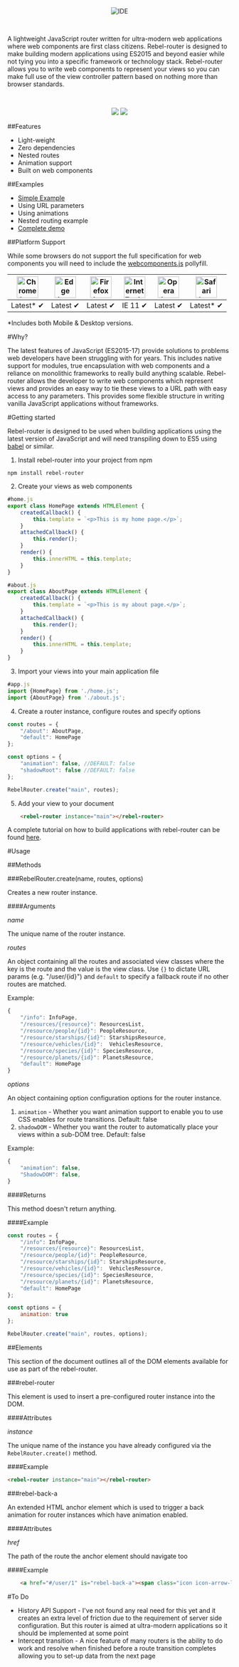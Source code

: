 <div align="center">
<img src="http://i.imgur.com/aKQ3Mmi.png" alt="IDE" />
</div>
<p>&nbsp;</p>
A lightweight JavaScript router written for ultra-modern web applications where web components are first class citizens. Rebel-router is designed to make building modern applications using ES2015 and beyond easier while not tying you into a specific framework or technology stack. Rebel-router allows you to write web components to represent your views so you can make full use of the view controller pattern based on nothing more than browser standards.
<p>&nbsp;</p>
<div align="center"><a href="http://revillweb.github.io/rebel-router-demo/" target="_blank"><img src="http://i.imgur.com/Y1TfcAT.png" /></a>&nbsp;<a href="https://github.com/RevillWeb/rebel-router-examples/tree/master/simple-example" target="_blank"><img src="http://i.imgur.com/4Dccydy.png" /></a></div>

##Features

* Light-weight
* Zero dependencies
* Nested routes
* Animation support
* Built on web components

##Examples

* [Simple Example](https://github.com/RevillWeb/rebel-router-examples/tree/master/simple-example)
* Using URL parameters
* Using animations
* Nested routing example
* [Complete demo](http://revillweb.github.io/rebel-router-demo/)

##Platform Support

While some browsers do not support the full specification for web components you will need to include the [webcomponents.js](https://github.com/webcomponents/webcomponentsjs) pollyfill.


| <img src="https://raw.githubusercontent.com/alrra/browser-logos/master/chrome/chrome_64x64.png" width="48px" height="48px" alt="Chrome logo"> | <img src="https://raw.githubusercontent.com/alrra/browser-logos/master/edge/edge_64x64.png" width="48px" height="48px" alt="Edge logo"> | <img src="https://raw.githubusercontent.com/alrra/browser-logos/master/firefox/firefox_64x64.png" width="48px" height="48px" alt="Firefox logo"> | <img src="https://raw.githubusercontent.com/alrra/browser-logos/master/internet-explorer/internet-explorer_64x64.png" width="48px" height="48px" alt="Internet Explorer logo"> | <img src="https://raw.githubusercontent.com/alrra/browser-logos/master/opera/opera_64x64.png" width="48px" height="48px" alt="Opera logo"> | <img src="https://raw.githubusercontent.com/alrra/browser-logos/master/safari/safari_64x64.png" width="48px" height="48px" alt="Safari logo"> |
|:---:|:---:|:---:|:---:|:---:|:---:|
| Latest* ✔ | Latest ✔ | Latest ✔ | IE 11 ✔ | Latest ✔ | Latest* ✔ |
*Includes both Mobile & Desktop versions.


#Why?

The latest features of JavaScript (ES2015-17) provide solutions to problems web developers have been struggling with for years. This includes native support for modules, true encapsulation with web components and a reliance on monolithic frameworks to really build anything scalable. Rebel-router allows the developer to write web components which represent views and provides an easy way to tie these views to a URL path with easy access to any parameters. This provides some flexible structure in writing vanilla JavaScript applications without frameworks.

#Getting started

Rebel-router is designed to be used when building applications using the latest version of JavaScript and will need transpiling down to ES5 using [babel](https://babeljs.io/) or similar.

1. Install rebel-router into your project from npm

``` npm install rebel-router ```

2. Create your views as web components

```javascript
#home.js
export class HomePage extends HTMLElement {
    createdCallback() {
        this.template = `<p>This is my home page.</p>`;
    }
    attachedCallback() {
        this.render();
    }
    render() {
        this.innerHTML = this.template;
    }
}
```

```javascript
#about.js
export class AboutPage extends HTMLElement {
    createdCallback() {
        this.template = `<p>This is my about page.</p>`;
    }
    attachedCallback() {
        this.render();
    }
    render() {
        this.innerHTML = this.template;
    }
}
```

3. Import your views into your main application file

```javascript
#app.js
import {HomePage} from './home.js';
import {AboutPage} from './about.js';
```

4. Create a router instance, configure routes and specify options

```javascript
const routes = {
    "/about": AboutPage,
    "default": HomePage
};

const options = {
    "animation": false, //DEFAULT: false
    "shadowRoot": false //DEFAULT: false
};

RebelRouter.create("main", routes);
```

5. Add your view to your document

```html
    <rebel-router instance="main"></rebel-router>
```

A complete tutorial on how to build applications with rebel-router can be found [here](https://github.com/RevillWeb/rebel-router-examples/tree/master/simple-example).

#Usage

##Methods

###RebelRouter.create(name, routes, options)

Creates a new router instance.

####Arguments

*name*

The unique name of the router instance.

*routes*

An object containing all the routes and associated view classes where the key is the route and the value is the view class. Use `{}` to dictate URL params (e.g. "/user/{id}") and `default` to specify a fallback route if no other routes are matched.

Example:

```javascript
{
    "/info": InfoPage,
    "/resources/{resource}": ResourcesList,
    "/resource/people/{id}": PeopleResource,
    "/resource/starships/{id}": StarshipsResource,
    "/resource/vehicles/{id}":  VehiclesResource,
    "/resource/species/{id}": SpeciesResource,
    "/resource/planets/{id}": PlanetsResource,
    "default": HomePage
}
```

*options*

An object containing option configuration options for the router instance.

1. `animation` - Whether you want animation support to enable you to use CSS enables for route transitions. Default: false
2. `shadowDOM` - Whether you want the router to automatically place your views within a sub-DOM tree. Default: false

Example: 

```javascript
{
    "animation": false,
    "ShadowDOM": false,  
}
```

####Returns

This method doesn't return anything.

####Example

```javascript
const routes = {
    "/info": InfoPage,
    "/resources/{resource}": ResourcesList,
    "/resource/people/{id}": PeopleResource,
    "/resource/starships/{id}": StarshipsResource,
    "/resource/vehicles/{id}":  VehiclesResource,
    "/resource/species/{id}": SpeciesResource,
    "/resource/planets/{id}": PlanetsResource,
    "default": HomePage
};

const options = {
    animation: true
};

RebelRouter.create("main", routes, options);
```

##Elements

This section of the document outlines all of the DOM elements available for use as part of the rebel-router.

###rebel-router

This element is used to insert a pre-configured router instance into the DOM.

####Attributes

*instance*

The unique name of the instance you have already configured via the `RebelRouter.create()` method.

####Example

```html
<rebel-router instance="main"></rebel-router>
```

###rebel-back-a

An extended HTML anchor element which is used to trigger a back animation for router instances which have animation enabled.

####Attributes

*href*

The path of the route the anchor element should navigate too

####Example

```html
    <a href="#/user/1" is="rebel-back-a"><span class="icon icon-arrow-left2"></span> Back</a>
```

#To Do

* History API Support - I've not found any real need for this yet and it creates an extra level of friction due to the requirement of server side configuration. But this router is aimed at ultra-modern applications so it should be implemented at some point
* Intercept transition - A nice feature of many routers is the ability to do work and resolve when finished before a route transition completes allowing you to set-up data from the next page